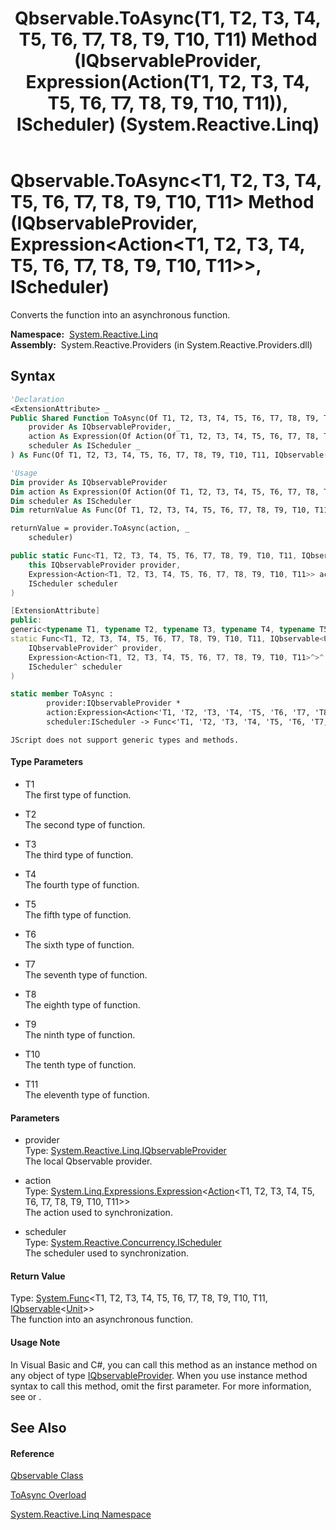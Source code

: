 ﻿---
title: Qbservable.ToAsync(T1, T2, T3, T4, T5, T6, T7, T8, T9, T10, T11) Method (IQbservableProvider, Expression(Action(T1, T2, T3, T4, T5, T6, T7, T8, T9, T10, T11)), IScheduler) (System.Reactive.Linq)
TOCTitle: ToAsync(T1, T2, T3, T4, T5, T6, T7, T8, T9, T10, T11) Method (IQbservableProvider, Expression(Action(T1, T2, T3, T4, T5, T6, T7, T8, T9, T10, T11)), IScheduler)
ms:assetid: M:System.Reactive.Linq.Qbservable.ToAsync``11(System.Reactive.Linq.IQbservableProvider,System.Linq.Expressions.Expression{System.Action{``0,``1,``2,``3,``4,``5,``6,``7,``8,``9,``10}},System.Reactive.Concurrency.IScheduler)
ms:mtpsurl: https://msdn.microsoft.com/en-us/library/Hh229766(v=VS.103)
ms:contentKeyID: 36069438
ms.date: 06/28/2011
mtps_version: v=VS.103
dev_langs:
- vb
- csharp
- c++
- fsharp
- jscript
---

# Qbservable.ToAsync\<T1, T2, T3, T4, T5, T6, T7, T8, T9, T10, T11\> Method (IQbservableProvider, Expression\<Action\<T1, T2, T3, T4, T5, T6, T7, T8, T9, T10, T11\>\>, IScheduler)

Converts the function into an asynchronous function.

**Namespace:**  [System.Reactive.Linq](hh211929\(v=vs.103\).md)  
**Assembly:**  System.Reactive.Providers (in System.Reactive.Providers.dll)

## Syntax

``` vb
'Declaration
<ExtensionAttribute> _
Public Shared Function ToAsync(Of T1, T2, T3, T4, T5, T6, T7, T8, T9, T10, T11) ( _
    provider As IQbservableProvider, _
    action As Expression(Of Action(Of T1, T2, T3, T4, T5, T6, T7, T8, T9, T10, T11)), _
    scheduler As IScheduler _
) As Func(Of T1, T2, T3, T4, T5, T6, T7, T8, T9, T10, T11, IQbservable(Of Unit))
```

``` vb
'Usage
Dim provider As IQbservableProvider
Dim action As Expression(Of Action(Of T1, T2, T3, T4, T5, T6, T7, T8, T9, T10, T11))
Dim scheduler As IScheduler
Dim returnValue As Func(Of T1, T2, T3, T4, T5, T6, T7, T8, T9, T10, T11, IQbservable(Of Unit))

returnValue = provider.ToAsync(action, _
    scheduler)
```

``` csharp
public static Func<T1, T2, T3, T4, T5, T6, T7, T8, T9, T10, T11, IQbservable<Unit>> ToAsync<T1, T2, T3, T4, T5, T6, T7, T8, T9, T10, T11>(
    this IQbservableProvider provider,
    Expression<Action<T1, T2, T3, T4, T5, T6, T7, T8, T9, T10, T11>> action,
    IScheduler scheduler
)
```

``` c++
[ExtensionAttribute]
public:
generic<typename T1, typename T2, typename T3, typename T4, typename T5, typename T6, typename T7, typename T8, typename T9, typename T10, typename T11>
static Func<T1, T2, T3, T4, T5, T6, T7, T8, T9, T10, T11, IQbservable<Unit>^>^ ToAsync(
    IQbservableProvider^ provider, 
    Expression<Action<T1, T2, T3, T4, T5, T6, T7, T8, T9, T10, T11>^>^ action, 
    IScheduler^ scheduler
)
```

``` fsharp
static member ToAsync : 
        provider:IQbservableProvider * 
        action:Expression<Action<'T1, 'T2, 'T3, 'T4, 'T5, 'T6, 'T7, 'T8, 'T9, 'T10, 'T11>> * 
        scheduler:IScheduler -> Func<'T1, 'T2, 'T3, 'T4, 'T5, 'T6, 'T7, 'T8, 'T9, 'T10, 'T11, IQbservable<Unit>> 
```

``` jscript
JScript does not support generic types and methods.
```

#### Type Parameters

  - T1  
    The first type of function.

<!-- end list -->

  - T2  
    The second type of function.

<!-- end list -->

  - T3  
    The third type of function.

<!-- end list -->

  - T4  
    The fourth type of function.

<!-- end list -->

  - T5  
    The fifth type of function.

<!-- end list -->

  - T6  
    The sixth type of function.

<!-- end list -->

  - T7  
    The seventh type of function.

<!-- end list -->

  - T8  
    The eighth type of function.

<!-- end list -->

  - T9  
    The ninth type of function.

<!-- end list -->

  - T10  
    The tenth type of function.

<!-- end list -->

  - T11  
    The eleventh type of function.

#### Parameters

  - provider  
    Type: [System.Reactive.Linq.IQbservableProvider](hh212104\(v=vs.103\).md)  
    The local Qbservable provider.  

<!-- end list -->

  - action  
    Type: [System.Linq.Expressions.Expression](https://msdn.microsoft.com/en-us/library/Bb335710)\<[Action](https://msdn.microsoft.com/en-us/library/Dd402870)\<T1, T2, T3, T4, T5, T6, T7, T8, T9, T10, T11\>\>  
    The action used to synchronization.  

<!-- end list -->

  - scheduler  
    Type: [System.Reactive.Concurrency.IScheduler](hh229149\(v=vs.103\).md)  
    The scheduler used to synchronization.  

#### Return Value

Type: [System.Func](https://msdn.microsoft.com/en-us/library/Dd402864)\<T1, T2, T3, T4, T5, T6, T7, T8, T9, T10, T11, [IQbservable](hh229328\(v=vs.103\).md)\<[Unit](hh211727\(v=vs.103\).md)\>\>  
The function into an asynchronous function.  

#### Usage Note

In Visual Basic and C\#, you can call this method as an instance method on any object of type [IQbservableProvider](hh212104\(v=vs.103\).md). When you use instance method syntax to call this method, omit the first parameter. For more information, see [](https://msdn.microsoft.com/en-us/library/Bb384936) or [](https://msdn.microsoft.com/en-us/library/Bb383977).

## See Also

#### Reference

[Qbservable Class](hh211693\(v=vs.103\).md)

[ToAsync Overload](hh229832\(v=vs.103\).md)

[System.Reactive.Linq Namespace](hh211929\(v=vs.103\).md)

